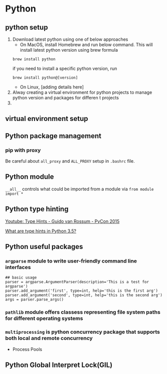 # Python

## python setup
1. Download latest python using one of below approaches
    - On MacOS, install Homebrew and run below command. This will install latest python version using brew formula
    ```
    brew install python
    ```
    if you need to install a specific python version, run
    ```
    brew install python@[version]
    ```
    - On Linux, [adding details here]
2. Alway creating a virtual environment for python projects to manage python version and packages for differen t projects
3.  

## virtual environment setup

## Python package management
### pip with proxy
Be careful about `all_proxy` and `ALL_PROXY` setup in `.bashrc` file.

## Python module 
`__all__` controls what could be imported from a module via `from module import *`

## Python type hinting
[Youtube: Type Hints - Guido van Rossum - PyCon 2015](https://www.youtube.com/watch?v=2wDvzy6Hgxg)

[What are type hints in Python 3.5?](https://stackoverflow.com/questions/32557920/what-are-type-hints-in-python-3-5/32558710#32558710)

## Python useful packages
### `argparse` module to write user-friendly command line interfaces

```
## basic usage
parser = argparse.ArgumentParser(description='This is a test for argparse')
parser.add_argument('first', type=int, help='this is the first arg')
parser.add_argument('second', type=int, help='this is the second arg')
args = parser.parse_args()
```

### `pathlib` module offers classess representing file system paths for different operating systems

### `multiprocessing` is python concurrency package that supports both local and remote concurrency

* Process Pools

## Python Global Interpret Lock(GIL)



